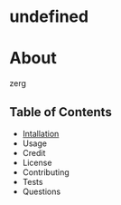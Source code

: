 # undefined

  # About
  zerg

  ## Table of Contents
  - [Intallation](#installation)
  - Usage
  - Credit
  - License
  - Contributing
  - Tests
  - Questions

